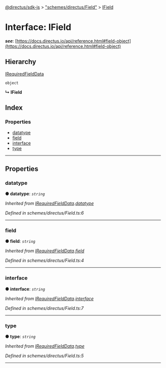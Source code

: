 [@directus/sdk-js](../README.md) > ["schemes/directus/Field"](../modules/_schemes_directus_field_.md) > [IField](../interfaces/_schemes_directus_field_.ifield.md)

# Interface: IField

*__see__*: [https://docs.directus.io/api/reference.html#field-object](https://docs.directus.io/api/reference.html#field-object)

## Hierarchy

 [IRequiredFieldData](_schemes_directus_field_.irequiredfielddata.md)

 `object`

**↳ IField**

## Index

### Properties

* [datatype](_schemes_directus_field_.ifield.md#datatype)
* [field](_schemes_directus_field_.ifield.md#field)
* [interface](_schemes_directus_field_.ifield.md#interface)
* [type](_schemes_directus_field_.ifield.md#type)

---

## Properties

<a id="datatype"></a>

###  datatype

**● datatype**: *`string`*

*Inherited from [IRequiredFieldData](_schemes_directus_field_.irequiredfielddata.md).[datatype](_schemes_directus_field_.irequiredfielddata.md#datatype)*

*Defined in schemes/directus/Field.ts:6*

___
<a id="field"></a>

###  field

**● field**: *`string`*

*Inherited from [IRequiredFieldData](_schemes_directus_field_.irequiredfielddata.md).[field](_schemes_directus_field_.irequiredfielddata.md#field)*

*Defined in schemes/directus/Field.ts:4*

___
<a id="interface"></a>

###  interface

**● interface**: *`string`*

*Inherited from [IRequiredFieldData](_schemes_directus_field_.irequiredfielddata.md).[interface](_schemes_directus_field_.irequiredfielddata.md#interface)*

*Defined in schemes/directus/Field.ts:7*

___
<a id="type"></a>

###  type

**● type**: *`string`*

*Inherited from [IRequiredFieldData](_schemes_directus_field_.irequiredfielddata.md).[type](_schemes_directus_field_.irequiredfielddata.md#type)*

*Defined in schemes/directus/Field.ts:5*

___

